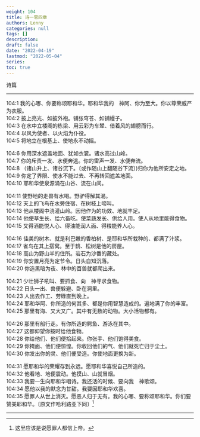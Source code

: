 ```yaml
---
weight: 104
title: 诗一零四章
authors: Lenny
categories: null
tags: []
description: 
draft: false
date: "2022-04-19"
lastmod: "2022-05-04"
series: 
toc: true
---
```

诗篇
<!--more-->
---

104:1 我的心哪、你要称颂耶和华。耶和华我的　神阿、你为至大。你以尊荣威严为衣服。  
104:2 披上亮光、如披外袍。铺张穹苍、如铺幔子。  
104:3 在水中立楼阁的栋梁、用云彩为车辇、借着风的翅膀而行。  
104:4 以风为使者、以火焰为仆役。  
104:5 将地立在根基上、使地永不动摇。  

104:6 你用深水遮盖地面、犹如衣裳。诸水高过山岭。  
104:7 你的斥责一发、水便奔逃。你的雷声一发、水便奔流。  
104:8 （诸山升上、诸谷沉下。〔或作随山上翻随谷下流〕)归你为他所安定之地。  
104:9 你定了界限、使水不能过去、不再转回遮盖地面。  
104:10 耶和华使泉源涌在山谷、流在山间。  

104:11 使野地的走兽有水喝。野驴得解其渴。  
104:12 天上的飞鸟在水旁住宿、在树枝上啼叫。  
104:13 他从楼阁中浇灌山岭。因他作为的功效、地就丰足。  
104:14 他使草生长、给六畜吃。使菜蔬发长、供给人用。使人从地里能得食物。  
104:15 又得酒能悦人心、得油能润人面、得粮能养人心。  

104:16 佳美的树木、就是利巴嫩的香柏树、是耶和华所栽种的、都满了汁浆。  
104:17 雀鸟在其上搭窝。至于鹤、松树是他的房屋。  
104:18 高山为野山羊的住所。岩石为沙番的藏处。  
104:19 你安置月亮为定节令。日头自知沉落。  
104:20 你造黑暗为夜、林中的百兽就都爬出来。  

104:21 少壮狮子吼叫、要抓食、向　神寻求食物。  
104:22 日头一出、兽便躲避、卧在洞里。  
104:23 人出去作工、劳碌直到晚上。  
104:24 耶和华阿、你所造的何其多、都是你用智慧造成的。遍地满了你的丰富。  
104:25 那里有海、又大又广。其中有无数的动物。大小活物都有。  

104:26 那里有船行走。有你所造的鳄鱼、游泳在其中。  
104:27 这都仰望你按时给他食物。  
104:28 你给他们、他们便拾起来。你张手、他们饱得美食。  
104:29 你掩面、他们便惊惶。你收回他们的气、他们就死亡归于尘土。  
104:30 你发出你的灵、他们便受造。你使地面更换为新。  

104:31 愿耶和华的荣耀存到永远。愿耶和华喜悦自己所造的。  
104:32 他看地、地便震动。他摸山、山就冒烟。  
104:33 我要一生向耶和华唱诗。我还活的时候、要向我　神歌颂。  
104:34 愿他以我的默念为甘甜。我要因耶和华欢喜。  
104:35 愿罪人从世上消灭。愿恶人归于无有。我的心哪、要称颂耶和华。你们要赞美耶和华。〔原文作哈利路亚下同〕[^1]  


---
[^1]: 这里应该是说愿罪人都信上帝。